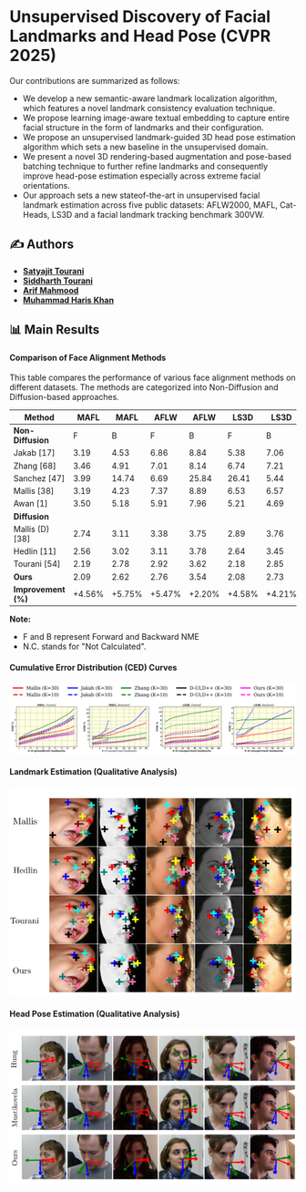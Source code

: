 # Unsupervised Discovery of Facial Landmarks and Head Pose (CVPR 2025) 

Our contributions are summarized as follows:
  - We develop a new semantic-aware landmark localization algorithm, which features a novel landmark consistency evaluation technique.
  - We propose learning image-aware textual embedding to capture entire facial structure in the form of landmarks and their configuration.
  - We propose an unsupervised landmark-guided 3D head pose estimation algorithm which sets a new baseline in the unsupervised domain.
  - We present a novel 3D rendering-based augmentation and pose-based batching technique to further refine landmarks and consequently improve head-pose estimation especially across extreme facial orientations.
  - Our approach sets a new stateof-the-art in unsupervised facial landmark estimation across five public datasets: AFLW2000, MAFL, Cat-Heads, LS3D and a facial landmark tracking benchmark 300VW.


## ✍️ Authors  
- **[Satyajit Tourani](https://scholar.google.com/citations?user=943lKscAAAAJ&hl=en)**
- **[Siddharth Tourani](https://scholar.google.com/citations?user=D17zVs8AAAAJ&hl=en)**
- **[Arif Mahmood](https://scholar.google.com.pk/citations?user=_e6yGs4AAAAJ&hl=en)**
- **[Muhammad Haris Khan](https://scholar.google.com/citations?user=ZgERfFwAAAAJ&hl=en)**

## 📊 Main Results
#### Comparison of Face Alignment Methods

This table compares the performance of various face alignment methods on different datasets. The methods are categorized into Non-Diffusion and Diffusion-based approaches.

| Method             | MAFL  | MAFL  | AFLW  | AFLW  | LS3D  | LS3D  | CatHeads | CatHeads | 300VW  | 300VW  |
|---------------------|-------|-------|-------|-------|-------|-------|----------|----------|--------|--------|
| **Non-Diffusion** | F     | B     | F     | B     | F     | B     | F        | B        | F      | B      |
| Jakab [17]          | 3.19  | 4.53  | 6.86  | 8.84  | 5.38  | 7.06  | 4.53     | 4.06     |        |        |
| Zhang [68]          | 3.46  | 4.91  | 7.01  | 8.14  | 6.74  | 7.21  | 4.62     | 4.15     |        |        |
| Sanchez [47]        | 3.99  | 14.74 | 6.69  | 25.84 | 26.41 | 5.44  | 4.42     | 4.17     | N.C.   | N.C.   |
| Mallis [38]         | 3.19  | 4.23  | 7.37  | 8.89  | 6.53  | 6.57  | 9.31     | 10.08    |        |        |
| Awan [1]            | 3.50  | 5.18  | 5.91  | 7.96  | 5.21  | 4.69  | 3.76     | 3.94     |        |        |
| **Diffusion** |       |       |       |       |       |       |          |          |        |        |
| Mallis (D) [38]     | 2.74  | 3.11  | 3.38  | 3.75  | 2.89  | 3.76  | 3.14     | 3.62     | 5.24   | 7.09   |
| Hedlin [11]         | 2.56  | 3.02  | 3.11  | 3.78  | 2.64  | 3.45  | 2.99     | 3.57     | 4.46   | 5.53   |
| Tourani [54]        | 2.19  | 2.78  | 2.92  | 3.62  | 2.18  | 2.85  | 2.89     | 3.12     | 3.69   | 4.12   |
| **Ours** | 2.09  | 2.62  | 2.76  | 3.54  | 2.08  | 2.73  | 2.69     | 3.01     | 3.31   | 3.89   |
| **Improvement (%)** | +4.56%| +5.75%| +5.47%| +2.20%| +4.58%| +4.21%| +6.92%   | +3.52%   | +10.29%| +5.58% |

**Note:**
- F and B represent Forward and Backward NME
- N.C. stands for "Not Calculated".

#### Cumulative Error Distribution (CED) Curves

![Qualitative Results](figs/graph-comparison.png)


#### Landmark Estimation (Qualitative Analysis)

![Qualitative Results](figs/landmarks.png)


#### Head Pose Estimation (Qualitative Analysis)

![Qualitative Results](figs/pose.png)
